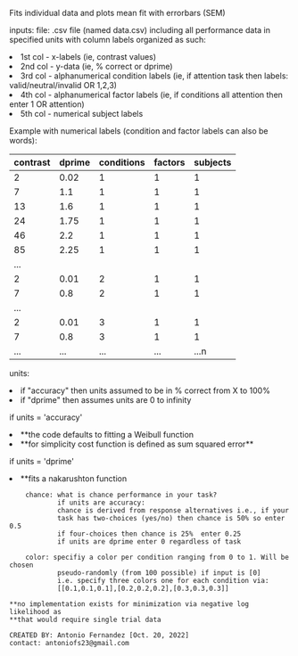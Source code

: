 Fits individual data and plots mean fit with errorbars (SEM) 

inputs: file:    .csv file (named data.csv) including all performance data in specified units with column labels
organized as such: 
<li>1st col - x-labels (ie, contrast values)
<li>2nd col - y-data   (ie, % correct or dprime)
<li>3rd col - alphanumerical condition labels (ie, if attention task then labels: valid/neutral/invalid OR 1,2,3)
<li>4th col - alphanumerical factor labels (ie, if conditions all attention then enter 1 OR attention)
<li> 5th col - numerical subject labels

Example with numerical labels (condition and factor labels can also be words):

| contrast | dprime | conditions | factors| subjects |
| -------- | ------ | ---------- | ------ | -------- |     
|     2    |    0.02|        1   |      1 |       1  |
|     7    |     1.1|         1  |      1 |       1  |
|        13|     1.6|         1  |      1 |       1  |
|        24|    1.75|        1   |      1 |       1  |
|        46|    2.2 |        1   |      1 |       1  |
|        85|   2.25 |       1    |     1  |      1   |
|      ... |        |            |        |          |
|        2 |   0.01 |       2    |       1|        1 |
|        7 |   0.8  |       2    |       1|        1 |
|       ...|        |            |        |          |
|        2 |   0.01 |       3    |       1|        1 |
|        7 |   0.8  |        3   |       1|        1 |
|       ...|   ...  |       ...  |    ... |     ...n |
        

units: 
<li>if "accuracy" then units assumed to be in % correct from X to 100%
<li>if "dprime" then assumes units are 0 to infinity

if units = 'accuracy'
<li>**the code defaults to fitting a Weibull function
<li>**for simplicity cost function is defined as sum squared error**

if units = 'dprime'
<li>**fits a nakarushton function

        chance: what is chance performance in your task? 
                if units are accuracy:
                chance is derived from response alternatives i.e., if your
                task has two-choices (yes/no) then chance is 50% so enter 0.5
                if four-choices then chance is 25%  enter 0.25
                if units are dprime enter 0 regardless of task

        color: specifiy a color per condition ranging from 0 to 1. Will be chosen 
                pseudo-randomly (from 100 possible) if input is [0]
                i.e. specify three colors one for each condition via:
                [[0.1,0.1,0.1],[0.2,0.2,0.2],[0.3,0.3,0.3]]
    
    **no implementation exists for minimization via negative log likelihood as
    **that would require single trial data

    CREATED BY: Antonio Fernandez [Oct. 20, 2022]
    contact: antoniofs23@gmail.com